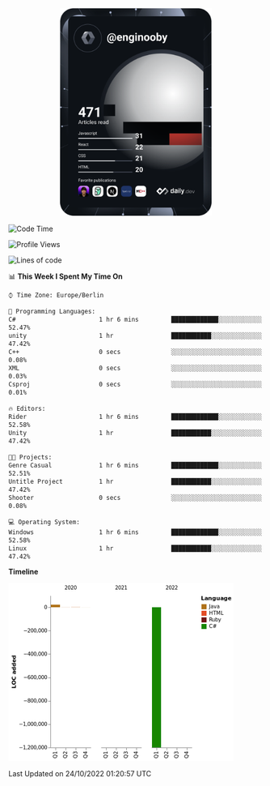 <p align="center">
<a href="https://app.daily.dev/enginooby"><img src="devcard.svg" width="300" alt="enginooby's Dev Card"/></a>
</p>

<!--START_SECTION:waka-->
![Code Time](http://img.shields.io/badge/Code%20Time-109%20hrs%2056%20mins-blue)

![Profile Views](http://img.shields.io/badge/Profile%20Views-1-blue)

![Lines of code](https://img.shields.io/badge/From%20Hello%20World%20I%27ve%20Written--1%20Million%20lines%20of%20code-blue)

📊 **This Week I Spent My Time On** 

```text
⌚︎ Time Zone: Europe/Berlin

💬 Programming Languages: 
C#                       1 hr 6 mins         █████████████░░░░░░░░░░░░   52.47% 
unity                    1 hr                ███████████░░░░░░░░░░░░░░   47.42% 
C++                      0 secs              ░░░░░░░░░░░░░░░░░░░░░░░░░   0.08% 
XML                      0 secs              ░░░░░░░░░░░░░░░░░░░░░░░░░   0.03% 
Csproj                   0 secs              ░░░░░░░░░░░░░░░░░░░░░░░░░   0.01%

🔥 Editors: 
Rider                    1 hr 6 mins         █████████████░░░░░░░░░░░░   52.58% 
Unity                    1 hr                ███████████░░░░░░░░░░░░░░   47.42%

🐱‍💻 Projects: 
Genre Casual             1 hr 6 mins         █████████████░░░░░░░░░░░░   52.51% 
Untitle Project          1 hr                ███████████░░░░░░░░░░░░░░   47.42% 
Shooter                  0 secs              ░░░░░░░░░░░░░░░░░░░░░░░░░   0.08%

💻 Operating System: 
Windows                  1 hr 6 mins         █████████████░░░░░░░░░░░░   52.58% 
Linux                    1 hr                ███████████░░░░░░░░░░░░░░   47.42%

```

**Timeline**

![Chart not found](https://raw.githubusercontent.com/enginooby/enginooby/main/charts/bar_graph.png) 


 Last Updated on 24/10/2022 01:20:57 UTC
<!--END_SECTION:waka-->
